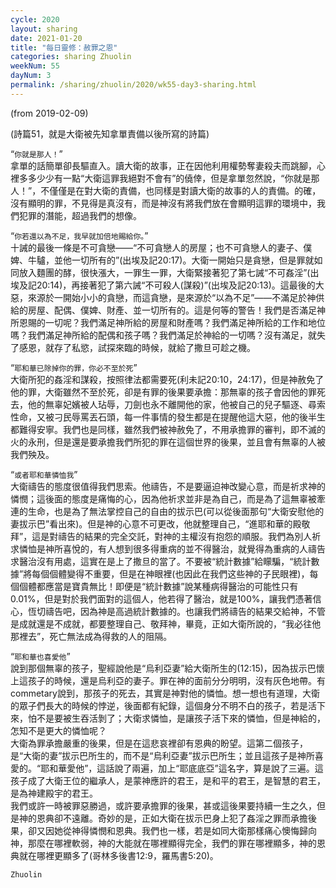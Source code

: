 ```yaml
---
cycle: 2020
layout: sharing
date: 2021-01-20
title: "每日靈修：赦罪之恩"
categories: sharing Zhuolin
weekNum: 55
dayNum: 3
permalink: /sharing/zhuolin/2020/wk55-day3-sharing.html
---
```

(from 2019-02-09)

(詩篇51，就是大衛被先知拿單責備以後所寫的詩篇)  

“`你就是那人！`”    
拿單的話簡單卻長驅直入。讀大衛的故事，正在因他利用權勢奪妻殺夫而跳腳，心裡多多少少有一點“大衛這罪我絕對不會有”的僥倖，但是拿單忽然說，“你就是那人！”，不僅僅是在對大衛的責備，也同樣是對讀大衛的故事的人的責備。的確，沒有顯明的罪，不見得是真沒有，而是神沒有將我們放在會顯明這罪的環境中，我們犯罪的潛能，超過我們的想像。  

“`你若還以為不足，我早就加倍地賜給你。`”    
十誡的最後一條是不可貪戀——“不可貪戀人的房屋；也不可貪戀人的妻子、僕婢、牛驢，並他一切所有的”(出埃及記20:17)。大衛一開始只是貪戀，但是罪就如同放入麵團的酵，很快漲大，一罪生一罪，大衛緊接著犯了第七誡“不可姦淫”(出埃及記20:14)，再接著犯了第六誡“不可殺人(謀殺)”(出埃及記20:13)。這最後的大惡，來源於一開始小小的貪戀，而這貪戀，是來源於“以為不足”——不滿足於神供給的房屋、配偶、僕婢、財產、並一切所有的。這是何等的警告！我們是否滿足神所恩賜的一切呢？我們滿足神所給的房屋和財產嗎？我們滿足神所給的工作和地位嗎？我們滿足神所給的配偶和孩子嗎？我們滿足於神給的一切嗎？沒有滿足，就失了感恩，就存了私慾，試探來臨的時候，就給了撒旦可趁之機。  

“`耶和華已除掉你的罪，你必不至於死`”    
大衛所犯的姦淫和謀殺，按照律法都需要死(利未記20:10，24:17)，但是神赦免了他的罪，大衛雖然不至於死，卻是有罪的後果要承擔：那無辜的孩子會因他的罪死去，他的無辜妃嬪被人玷辱，刀劍也永不離開他的家，他被自己的兒子驅逐、尋索性命，又被刁民辱罵丟石頭，每一件事情的發生都是在提醒他這大惡，他的後半生都難得安寧。我們也是同樣，雖然我們被神赦免了，不用承擔罪的審判，即不滅的火的永刑，但是還是要承擔我們所犯的罪在這個世界的後果，並且會有無辜的人被我們殃及。  

“`或者耶和華憐恤我`”    
大衛禱告的態度很值得我們思索。他禱告，不是要逼迫神改變心意，而是祈求神的憐憫；這後面的態度是痛悔的心，因為他祈求並非是為自己，而是為了這無辜被牽連的生命，也是為了無法掌控自己的自由的拔示巴(可以從後面那句“大衛安慰他的妻拔示巴”看出來)。但是神的心意不可更改，他就整理自己，“進耶和華的殿敬拜”，這是對禱告的結果的完全交託，對神的主權沒有抱怨的順服。我們為別人祈求憐恤是神所喜悅的，有人想到很多得重病的並不得醫治，就覺得為重病的人禱告求醫治沒有用處，這實在是上了撒旦的當了。不要被“統計數據”給矇騙，“統計數據”將每個個體變得不重要，但是在神眼裡(也因此在我們这些神的子民眼裡)，每個個體都應當是寶貴無比！即便是“統計數據”說某種病得醫治的可能性只有0.01%，但是對於我們面對的這個人，他若得了醫治，就是100%，讓我們憑著信心，恆切禱告吧，因為神是高過統計數據的。也讓我們將禱告的結果交給神，不管是成就還是不成就，都要整理自己、敬拜神，畢竟，正如大衛所說的，“我必往他那裡去”，死亡無法成為得救的人的阻隔。  

“`耶和華也喜愛他`”    
說到那個無辜的孩子，聖經說他是“烏利亞妻”給大衛所生的(12:15)，因為拔示巴懷上這孩子的時候，還是烏利亞的妻子。罪在神的面前分分明明，沒有灰色地帶。有commetary說到，那孩子的死去，其實是神對他的憐恤。想一想也有道理，大衛的眾子們長大的時候的悖逆，後面都有紀錄，這個身分不明不白的孩子，若是活下來，怕不是要被生吞活剝了；大衛求憐恤，是讓孩子活下來的憐恤，但是神給的，怎知不是更大的憐恤呢？    
大衛為罪承擔嚴重的後果，但是在這悲哀裡卻有恩典的盼望。這第二個孩子，是“大衛的妻”拔示巴所生的，而不是“烏利亞妻”拔示巴所生；並且這孩子是神所喜愛的。“耶和華愛他”，這話說了兩遍，加上“耶底底亞”這名字，算是說了三遍。這孩子成了大衛王位的繼承人，是蒙神應許的君王，是和平的君王，是智慧的君王，是為神建殿宇的君王。    
我們或許一時被罪惡勝過，或許要承擔罪的後果，甚或這後果要持續一生之久，但是神的恩典卻不遠離。奇妙的是，正如大衛在拔示巴身上犯了姦淫之罪而承擔後果，卻又因她從神得憐憫和恩典。我們也一樣，若是如同大衛那樣痛心懊悔歸向神，那麼在哪裡軟弱，神的大能就在哪裡顯得完全，我們的罪在哪裡顯多，神的恩典就在哪裡更顯多了(哥林多後書12:9，羅馬書5:20)。  

`Zhuolin`  

